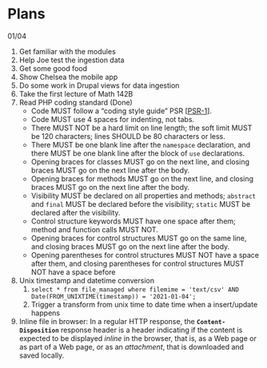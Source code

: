 # Plans

01/04

1. Get familiar with the modules 
2. Help Joe test the ingestion data
3. Get some good food
4. Show Chelsea the mobile app
5. Do some work in Drupal views for data ingestion
6. Take the first lecture of Math 142B
7. Read PHP coding standard \(Done\)
   * Code MUST follow a “coding style guide” PSR \[[PSR-1](https://github.com/php-fig/fig-standards/blob/master/accepted/PSR-1-basic-coding-standard.md)\].
   * Code MUST use 4 spaces for indenting, not tabs.
   * There MUST NOT be a hard limit on line length; the soft limit MUST be 120 characters; lines SHOULD be 80 characters or less.
   * There MUST be one blank line after the `namespace` declaration, and there MUST be one blank line after the block of `use` declarations.
   * Opening braces for classes MUST go on the next line, and closing braces MUST go on the next line after the body.
   * Opening braces for methods MUST go on the next line, and closing braces MUST go on the next line after the body.
   * Visibility MUST be declared on all properties and methods; `abstract` and `final` MUST be declared before the visibility; `static` MUST be declared after the visibility.
   * Control structure keywords MUST have one space after them; method and function calls MUST NOT.
   * Opening braces for control structures MUST go on the same line, and closing braces MUST go on the next line after the body.
   * Opening parentheses for control structures MUST NOT have a space after them, and closing parentheses for control structures MUST NOT have a space before
8. Unix timestamp and datetime conversion
   1. `select * from file_managed where filemime = 'text/csv' AND Date(FROM_UNIXTIME(timestamp)) = '2021-01-04';`
   2. Trigger a transform from unix time to date time when a insert/update happens
9. Inline file in browser: In a regular HTTP response, the **`Content-Disposition`** response header is a header indicating if the content is expected to be displayed _inline_ in the browser, that is, as a Web page or as part of a Web page, or as an _attachment_, that is downloaded and saved locally.

